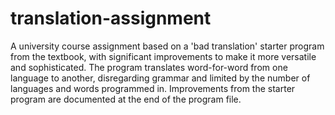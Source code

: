 # translation-assignment
A university course assignment based on a 'bad translation' starter program from the textbook, with significant improvements to make it more versatile and sophisticated.
The program translates word-for-word from one language to another, disregarding grammar and limited by the number of languages and words programmed in. Improvements from the starter program are documented at the end of the program file.
